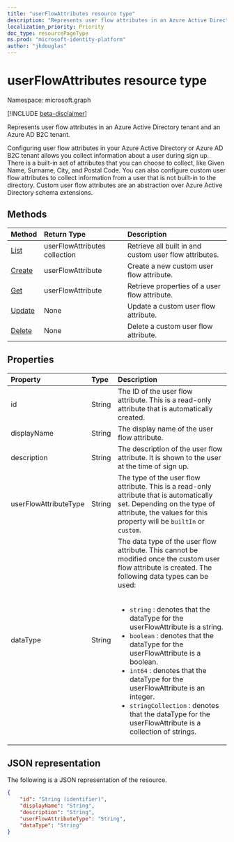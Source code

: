 ```yaml
---
title: "userFlowAttributes resource type"
description: "Represents user flow attributes in an Azure Active Directory tenant and an Azure AD B2C tenant."
localization_priority: Priority
doc_type: resourcePageType
ms.prod: "microsoft-identity-platform"
author: "jkdouglas"
---
```


# userFlowAttributes resource type

Namespace: microsoft.graph

[!INCLUDE [beta-disclaimer](../../includes/beta-disclaimer.md)]

Represents user flow attributes in an Azure Active Directory tenant and an Azure AD B2C tenant.

Configuring user flow attributes in your Azure Active Directory or Azure AD B2C tenant allows you collect information about a user during sign up. There is a built-in set of attributes that you can choose to collect, like Given Name, Surname, City, and Postal Code. You can also configure custom user flow attributes to collect information from a user that is not built-in to the directory. Custom user flow attributes are an abstraction over Azure Active Directory schema extensions.

## Methods

| Method       | Return Type  |Description|
|:---------------|:--------|:----------|
|[List](../api/userflowattributes-list.md)|userFlowAttributes collection|Retrieve all built in and custom user flow attributes.|
|[Create](../api/userflowattribute-post-userflowattributes.md)|userFlowAttribute|Create a new custom user flow attribute.|
|[Get](../api/userflowattributes-get.md) |userFlowAttribute|Retrieve properties of a user flow attribute.|
|[Update](../api/userflowattributes-update.md)|None|Update a custom user flow attribute.|
|[Delete](../api/userflowattributes-delete.md)|None|Delete a custom user flow attribute.|

## Properties

|Property|Type|Description|
|:---------------|:--------|:----------|
|id|String|The ID of the user flow attribute. This is a read-only attribute that is automatically created.|
|displayName|String|The display name of the user flow attribute.|
|description|String|The description of the user flow attribute. It is shown to the user at the time of sign up.|
|userFlowAttributeType|String|The type of the user flow attribute. This is a read-only attribute that is automatically set. Depending on the type of attribute, the values for this property will be `builtIn` or `custom`.|
|dataType|String|The data type of the user flow attribute. This cannot be modified once the custom user flow attribute is created. The following data types can be used:<br/><br/> <ul><li> `string` : denotes that the dataType for the userFlowAttribute is a string.</li><li/> `boolean` : denotes that the dataType for the userFlowAttribute is a boolean. <li/> `int64` : denotes that the dataType for the userFlowAttribute is an integer. <li/> `stringCollection` : denotes that the dataType for the userFlowAttribute is a collection of strings.</ul>|

## JSON representation

The following is a JSON representation of the resource.

<!-- {
  "blockType": "resource",
  "@odata.type": "microsoft.graph.UserFlowAttributes"
} -->

```json
{
    "id": "String (identifier)",
    "displayName": "String",
    "description": "String",
    "userFlowAttributeType": "String",
    "dataType": "String"
}
```
